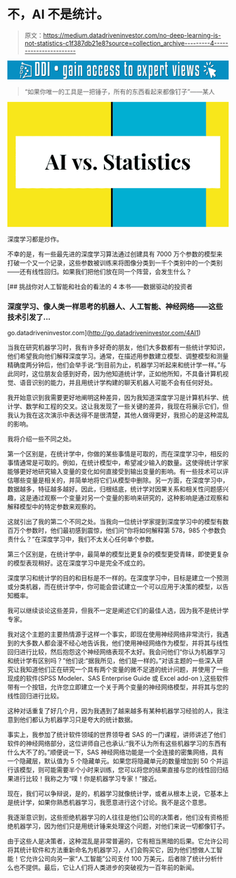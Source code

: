# 不，AI 不是统计。

> 原文：<https://medium.datadriveninvestor.com/no-deep-learning-is-not-statistics-c1f387db21e8?source=collection_archive---------4----------------------->

[![](img/f6a70f1638bd30603d22b4a6df136b09.png)](http://www.track.datadriveninvestor.com/1B9E)

> “如果你唯一的工具是一把锤子，所有的东西看起来都像钉子”——某人

![](img/707ebe4829da452ef9089d5245ffb0d8.png)

深度学习都是炒作。

不幸的是，有一些最先进的深度学习算法通过创建具有 7000 万个参数的模型来打破一个又一个记录，这些参数被训练来将图像分类到一千个类别中的一个类别——还有线性回归。如果我们把他们放在同一个阵营，会发生什么？

[](http://go.datadriveninvestor.com/4AI1) [## 挑战你对人工智能和社会的看法的 4 本书——数据驱动的投资者

### 深度学习、像人类一样思考的机器人、人工智能、神经网络——这些技术引发了…

go.datadriveninvestor.com](http://go.datadriveninvestor.com/4AI1) 

当我在研究机器学习时，我有许多好奇的朋友，他们大多数都有一些统计学知识，他们希望我向他们解释深度学习。通常，在描述用参数建立模型、调整模型和测量精确度两分钟后，他们会举手说:“到目前为止，机器学习听起来和统计学一样。”与此同时，这位朋友会感到好奇，因为他知道统计学，正如他所知，不具备计算机视觉、语音识别的能力，并且用统计学构建的聊天机器人可能不会有任何好处。

我开始意识到我需要更好地阐明这种差异，因为我知道深度学习是计算机科学、统计学、数学和工程的交叉。这让我发现了一些关键的差异，我现在将展示它们，但我认为我在这次演示中表达得不是很清楚，其他人做得更好，我担心的是这种混乱的影响。

我将介绍一些不同之处。

第一个区别是，在统计学中，你做的某些事情是可取的，而在深度学习中，相反的事情通常是可取的。例如，在统计模型中，希望减少输入的数量。这使得统计学家能够更好地研究输入变量的变化如何直接受到输出变量的影响。有一些技术可以评估哪些变量是相关的，并简单地将它们从模型中删除。另一方面，在深度学习中，数据越多，特征越多越好。因此，归根结底，统计学对因果关系和相关性问题感兴趣，这是通过观察一个变量对另一个变量的影响来研究的，这种影响是通过观察和解释模型中的特定参数来观察的。

这就引出了我的第二个不同之处。当我向一位统计学家提到深度学习中的模型有数百万个参数时，他们最初感到震惊，他们问“你将如何解释第 578，985 个参数负责什么？”在深度学习中，我们不太关心任何单个参数。

第三个区别是，在统计学中，最简单的模型比更复杂的模型更受青睐，即使更复杂的模型表现稍好。这在深度学习中是完全不成立的。

深度学习和统计学的目的和目标是不一样的。在深度学习中，目标是建立一个预测或分类机器，而在统计学中，你可能会尝试建立一个可以应用于决策的模型，以告知概率。

我可以继续谈论这些差异，但我不一定是阐述它们的最佳人选，因为我不是统计学专家。

我对这个主题的主要热情源于这样一个事实，即现在使用神经网络非常流行，我遇到的大多数人都会漫不经心地告诉我，他们使用神经网络作为模型，并将其与线性回归进行比较，然后抱怨这个神经网络表现不太好。我会问他们“你认为机器学习和统计学有区别吗？”他们说:“据我所见，他们是一样的。”对该主题的一些深入研究让我知道他们正在研究一个具有两个变量的微不足道的统计问题，并使用了一些现成的软件(SPSS Modeler、SAS Enterprise Guide 或 Excel add-on ),这些软件带有一个按钮，允许您立即建立一个关于两个变量的神经网络模型，并将其与您的线性回归进行比较。

这种对话重复了好几个月，因为我遇到了越来越多有某种机器学习经验的人，我注意到他们都认为机器学习只是夸大的统计数据。

事实上，我参加了统计软件领域的世界领导者 SAS 的一门课程，讲师讲述了他们软件的神经网络部分，这位讲师自己也承认:“我不认为所有这些机器学习的东西有什么大不了的。”顺便说一下，SAS 神经网络功能是一个全连接的密集网络，具有一个隐藏层，默认值为 5 个隐藏单元。如果您将隐藏单元的数量增加到 50 个并运行该模型，则可能需要半个小时来训练，您可以将您的结果直接与您的线性回归结果进行比较！我称之为“噗！你是机器学习专家！”接近。

现在，我们可以争辩说，是的，机器学习就像统计学，或者从根本上说，它基本上是统计学，如果你熟悉机器学习，我愿意进行这个讨论。我不是这个意思。

我逐渐意识到，这些拒绝机器学习的人往往是他们公司的决策者，他们没有资格拒绝机器学习，因为他们只是用统计锤来处理这个问题，对他们来说一切都像钉子。

由于这些人是决策者，这种混乱是非常普遍的，它有相当黑暗的后果。它允许公司将其统计软件和方法重新命名为机器学习，人们会购买它，因为他们想做人工智能！它允许公司向另一家“人工智能”公司支付 100 万美元，后者除了统计分析什么也不提供。最后，它让人们将人类进步的突破视为一百年前的新闻。